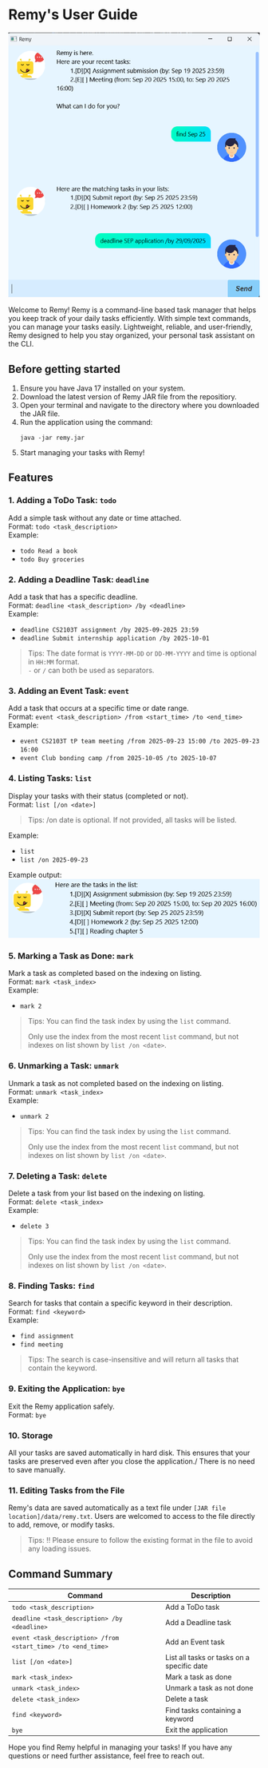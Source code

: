 # Remy's User Guide

![Product UI Screenshot](/docs/Ui.png)

Welcome to Remy! Remy is a command-line based task manager that helps you keep track of your daily tasks efficiently. 
With simple text commands, you can manage your tasks easily. Lightweight, reliable, and user-friendly, 
Remy designed to help you stay organized, your personal task assistant on the CLI.

## Before getting started

1. Ensure you have Java 17 installed on your system.
2. Download the latest version of Remy JAR file from the repositiory.
3. Open your terminal and navigate to the directory where you downloaded the JAR file.
4. Run the application using the command: 
    ```
    java -jar remy.jar
    ```
5. Start managing your tasks with Remy!

## Features

### 1. Adding a ToDo Task: `todo`

Add a simple task without any date or time attached.\
Format: `todo <task_description>`\
Example:
- `todo Read a book`
- `todo Buy groceries`

### 2. Adding a Deadline Task: `deadline`

Add a task that has a specific deadline.\
Format: `deadline <task_description> /by <deadline>`\
Example:
- `deadline CS2103T assignment /by 2025-09-2025 23:59`
- `deadline Submit internship application /by 2025-10-01`
> Tips: The date format is `YYYY-MM-DD` or `DD-MM-YYYY` and time is optional in `HH:MM` format.\
> `-` or `/` can both be used as separators.

### 3. Adding an Event Task: `event`

Add a task that occurs at a specific time or date range.\
Format: `event <task_description> /from <start_time> /to <end_time>`\
Example:
- `event CS2103T tP team meeting /from 2025-09-23 15:00 /to 2025-09-23 16:00`
- `event Club bonding camp /from 2025-10-05 /to 2025-10-07`

### 4. Listing Tasks: `list`

Display your tasks with their status (completed or not).\
Format: `list [/on <date>]`
> Tips: /on date is optional. If not provided, all tasks will be listed.
> 
Example:
- `list`
- `list /on 2025-09-23`

Example output:
![List Command Screenshot](/docs/list.png)

### 5. Marking a Task as Done: `mark`

Mark a task as completed based on the indexing on listing.\
Format: `mark <task_index>`\
Example:
- `mark 2`
> Tips: You can find the task index by using the `list` command.
> 
> Only use the index from the most recent `list` command, but not indexes on list shown by `list /on <date>`.

### 6. Unmarking a Task: `unmark`

Unmark a task as not completed based on the indexing on listing.\
Format: `unmark <task_index>`\
Example:
- `unmark 2`
>Tips: You can find the task index by using the `list` command.
> 
> Only use the index from the most recent `list` command, but not indexes on list shown by `list /on <date>`.

### 7. Deleting a Task: `delete`

Delete a task from your list based on the indexing on listing.\
Format: `delete <task_index>`\
Example:
- `delete 3`
> Tips: You can find the task index by using the `list` command.
> 
> Only use the index from the most recent `list` command, but not indexes on list shown by `list /on <date>`.


### 8. Finding Tasks: `find`

Search for tasks that contain a specific keyword in their description.\
Format: `find <keyword>`\
Example:
- `find assignment`
- `find meeting`
> Tips: The search is case-insensitive and will return all tasks that contain the keyword.

### 9. Exiting the Application: `bye`

Exit the Remy application safely.\
Format: `bye`

### 10. Storage

All your tasks are saved automatically in hard disk.
This ensures that your tasks are preserved even after you close the application./
There is no need to save manually.

### 11. Editing Tasks from the File

Remy's data are saved automatically as a text file under `[JAR file location]/data/remy.txt`.
Users are welcomed to access to the file directly to add, remove, or modify tasks.
> Tips: :bangbang: Please ensure to follow the existing format in the file to avoid any loading issues.

## Command Summary
| Command | Description |
|---------|-------------|
| `todo <task_description>` | Add a ToDo task |
| `deadline <task_description> /by <deadline>` | Add a Deadline task |
| `event <task_description> /from <start_time> /to <end_time>` | Add an Event task |
| `list [/on <date>]` | List all tasks or tasks on a specific date |
| `mark <task_index>` | Mark a task as done |
| `unmark <task_index>` | Unmark a task as not done |
| `delete <task_index>` | Delete a task |
| `find <keyword>` | Find tasks containing a keyword |
| `bye` | Exit the application |

Hope you find Remy helpful in managing your tasks! 
If you have any questions or need further assistance, feel free to reach out.